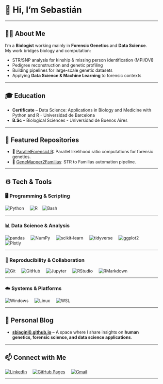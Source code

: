 # 👋 Hi, I’m Sebastián 

---

## 👨‍🔬 About Me 

I’m a **Biologist** working mainly in **Forensic Genetics** and **Data Science**.  
My work bridges biology and computation:  
- STR/SNP analysis for kinship & missing person identification (MPI/DVI)  
- Pedigree reconstruction and genetic profiling  
- Building pipelines for large-scale genetic datasets  
- Applying **Data Science & Machine Learning** to forensic contexts  

---

## 🎓 Education

- **Certificate** – Data Science: Applications in Biology and Medicine with Python and R - Universidad de Barcelona
- **B.Sc** – Biological Sciences - Universidad de Buenos Aires

---

## 📂 Featured Repositories  

- 🔬 [ParallelForensicLR](https://github.com/sbiagini0/ParallelForensicLR): Parallel likelihood ratio computations for forensic genetics.  
- 🧩 [GeneMapper2Familias](https://github.com/sbiagini0/GeneMapper2Familias): STR to Familias automation pipeline.

---

## ⚙️ Tech & Tools  

### 🖥️ Programming & Scripting  

![Python](https://img.shields.io/badge/Python-3776AB?style=for-the-badge&logo=python&logoColor=white) &nbsp;&nbsp;&nbsp;
![R](https://img.shields.io/badge/R-276DC3?style=for-the-badge&logo=r&logoColor=white)&nbsp;&nbsp;&nbsp;
![Bash](https://img.shields.io/badge/Bash-4EAA25?style=for-the-badge&logo=gnubash&logoColor=white) &nbsp;&nbsp;&nbsp;

---

### 📊 Data Science & Analysis  

![pandas](https://img.shields.io/badge/pandas-150458?style=for-the-badge&logo=pandas&logoColor=white) &nbsp;&nbsp;&nbsp;
![NumPy](https://img.shields.io/badge/numpy-013243?style=for-the-badge&logo=numpy&logoColor=white) &nbsp;&nbsp;&nbsp;
![scikit-learn](https://img.shields.io/badge/scikit--learn-F7931E?style=for-the-badge&logo=scikit-learn&logoColor=white) &nbsp;&nbsp;&nbsp;
![tidyverse](https://img.shields.io/badge/tidyverse-1A162D?style=for-the-badge&logo=R&logoColor=white) &nbsp;&nbsp;&nbsp;
![ggplot2](https://img.shields.io/badge/ggplot2-276DC3?style=for-the-badge&logo=r&logoColor=white) &nbsp;&nbsp;&nbsp;
![Plotly](https://img.shields.io/badge/plotly-3F4F75?style=for-the-badge&logo=plotly&logoColor=white) &nbsp;&nbsp;&nbsp;

---

### 📂 Reproducibility & Collaboration  

![Git](https://img.shields.io/badge/Git-F05032?style=for-the-badge&logo=git&logoColor=white) &nbsp;&nbsp;&nbsp;
![GitHub](https://img.shields.io/badge/GitHub-181717?style=for-the-badge&logo=github&logoColor=white) &nbsp;&nbsp;&nbsp;
![Jupyter](https://img.shields.io/badge/Jupyter-F37626?style=for-the-badge&logo=jupyter&logoColor=white) &nbsp;&nbsp;&nbsp;
![RStudio](https://img.shields.io/badge/RStudio-75AADB?style=for-the-badge&logo=rstudio&logoColor=white) &nbsp;&nbsp;&nbsp;
![RMarkdown](https://img.shields.io/badge/RMarkdown-2C3E50?style=for-the-badge&logo=r&logoColor=white) &nbsp;&nbsp;&nbsp;

---

### ☁️ Systems & Platforms  

![Windows](https://img.shields.io/badge/Windows-0078D6?style=for-the-badge&logo=windows&logoColor=white) &nbsp;&nbsp;&nbsp;
![Linux](https://img.shields.io/badge/Linux-FCC624?style=for-the-badge&logo=linux&logoColor=black) &nbsp;&nbsp;&nbsp;
![WSL](https://img.shields.io/badge/WSL-0A97F5?style=for-the-badge&logo=ubuntu&logoColor=white) &nbsp;&nbsp;&nbsp;

---

## 📖 Personal Blog  

- **[sbiagini0.github.io](https://sbiagini0.github.io/)** – A space where I share insights on **human genetics, forensic science, and data science applications**.

---

## 📫 Connect with Me  

[![LinkedIn](https://img.shields.io/badge/LinkedIn-0A66C2?style=for-the-badge&logo=linkedin&logoColor=white)](https://www.linkedin.com/in/sebastian-biagini) &nbsp;&nbsp;&nbsp;
[![GitHub Pages](https://img.shields.io/badge/Blog-181717?style=for-the-badge&logo=github&logoColor=white)](https://sbiagini0.github.io) &nbsp;&nbsp;&nbsp;
[![Gmail](https://img.shields.io/badge/Email-D14836?style=for-the-badge&logo=gmail&logoColor=white)](mailto:) &nbsp;&nbsp;&nbsp;

---
